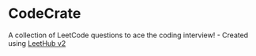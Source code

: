 # CodeCrate
A collection of LeetCode questions to ace the coding interview! - Created using [LeetHub v2](https://github.com/arunbhardwaj/LeetHub-2.0)
